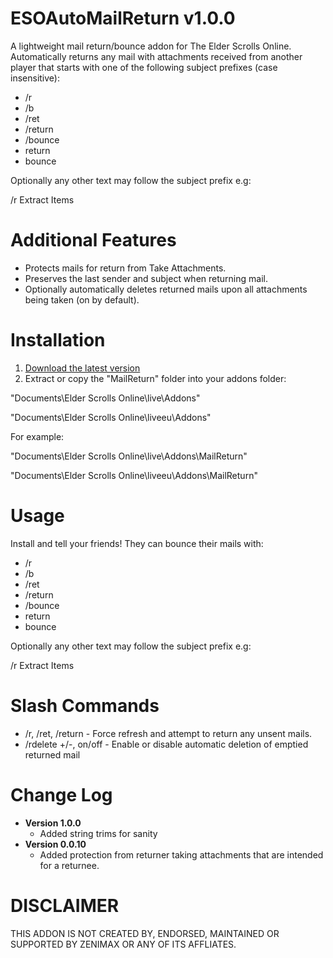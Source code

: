 ESOAutoMailReturn v1.0.0
=============

A lightweight mail return/bounce addon for The Elder Scrolls Online. Automatically returns any mail with attachments received from another player that starts with one of the following subject prefixes (case insensitive):

* /r
* /b
* /ret 
* /return
* /bounce
* return
* bounce 

Optionally any other text may follow the subject prefix e.g:

/r Extract Items

Additional Features
=============
* Protects mails for return from Take Attachments.
* Preserves the last sender and subject when returning mail.
* Optionally automatically deletes returned mails upon all attachments being taken (on by default). 

Installation
=============

1. [Download the latest version](https://raw.githubusercontent.com/XanDDemoX/ESOAutoMailReturn/master/zips/Auto%20Mail%20Return%201.0.0.zip)
2. Extract or copy the "MailReturn" folder into your addons folder:

"Documents\Elder Scrolls Online\live\Addons"

"Documents\Elder Scrolls Online\liveeu\Addons"

For example:

"Documents\Elder Scrolls Online\live\Addons\MailReturn"

"Documents\Elder Scrolls Online\liveeu\Addons\MailReturn"

Usage
=============
Install and tell your friends! They can bounce their mails with: 

* /r
* /b
* /ret 
* /return
* /bounce
* return
* bounce 

Optionally any other text may follow the subject prefix e.g:

/r Extract Items

Slash Commands
=============

* /r, /ret, /return - Force refresh and attempt to return any unsent mails.
* /rdelete +/-, on/off - Enable or disable automatic deletion of emptied returned mail 

Change Log
=============
* **Version 1.0.0**
  * Added string trims for sanity
* **Version 0.0.10**
  * Added protection from returner taking attachments that are intended for a returnee. 


DISCLAIMER
=============
THIS ADDON IS NOT CREATED BY, ENDORSED, MAINTAINED OR SUPPORTED BY ZENIMAX OR ANY OF ITS AFFLIATES.